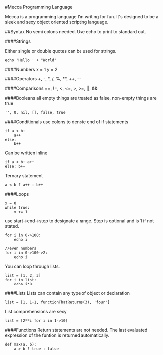 #Mecca Programming Language

Mecca is a programming language I'm writing for fun. It's designed to be a sleek and sexy object oriented scripting language. 

##Syntax
No semi colons needed. Use echo to print to standard out.

####Strings

Either single or double quotes can be used for strings.
	
	echo 'Hello ' + "World"

####Numbers
	x = 1
	y = 2

####Operators
	+, -, *, /, %, **, ++, --

####Comparisons
	==, !=, <, <=, >, >=, ||, &&

####Booleans
all empty things are treated as false, non-empty things are true

	'', 0, nil, [], false, true

####Conditionals
use colons to denote end of if statements
	
	if a < b:
		a++
	else:
		b++

Can be written inline
	
	if a < b: a++
	else: b++

Ternary statement
	
	a < b ? a++ : b++

####Loops
	
	x = 0
	while true:
		x += 1

use start->end->step to designate a range. Step is optional and is 1 if not stated.
	
	for i in 0->100:
		echo i

	//even numbers
	for i in 0->100->2:
		echo i

You can loop through lists.
	
	list = [1, 2, 3]
	for i in list:
		echo i*3

####Lists
Lists can contain any type of object or declaration
	
	list = [1, 1+1, functionThatReturns(3), 'four']

List comprehensions are sexy
	
	list = [2**i for i in 1->10]

####Functions
Return statements are not needed. The last evaluated expression of the funtion is returned automatically.

	def max(a, b):
		a > b ? true : false
